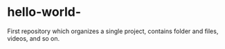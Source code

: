 # hello-world-
First repository which organizes a single project, contains folder and files, videos, and so on. 
